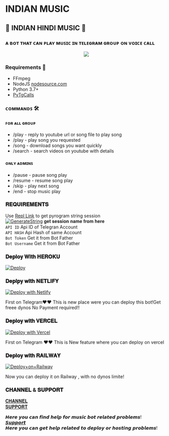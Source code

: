 # INDIAN MUSIC
<h2 align="centre">🎵 INDIAN HINDI MUSIC  🎵</h2>

### ᴀ ʙᴏᴛ ᴛʜᴀᴛ ᴄᴀɴ ᴘʟᴀʏ ᴍᴜꜱɪᴄ ɪɴ ᴛᴇʟᴇɢʀᴀᴍ ɢʀᴏᴜᴘ ᴏɴ ᴠᴏɪᴄᴇ ᴄᴀʟʟ 

<p align="center">
  <img src="https://telegra.ph/file/4cb79a050a314fb747577.jpg">
</p>

<h3>Requirements 📝</h3>

- FFmpeg
- NodeJS [nodesource.com](https://nodesource.com/)
- Python 3.7+
- [PyTgCalls](https://github.com/pytgcalls/pytgcalls)

### ᴄᴏᴍᴍᴀɴᴅꜱ 🛠
#### ꜰᴏʀ ᴀʟʟ ɢʀᴏᴜᴘ
- /play - reply to youtube url or song file to play song
- /play <song name> - play song you requested
- /song <song name> - download songs you want quickly
- /search <query> - search videos on youtube with details

#### ᴏɴʟʏ ᴀᴅᴍɪɴꜱ
- /pause - pause song play
- /resume - resume song play
- /skip - play next song
- /end - stop music play


### 𝐑𝐄𝐐𝐔𝐈𝐑𝐄𝐌𝐄𝐍𝐓𝐒 
Use [Repl Link](https://replit.com/@shubham-king/getStringName#main.py) to get pyrogram string session <br>
[![GenerateString](https://img.shields.io/badge/repl.it-generateString-brown)](https://replit.com/@shubham-king/getStringName#main.py) 𝐠𝐞𝐭 𝐬𝐞𝐬𝐬𝐢𝐨𝐧 𝐧𝐚𝐦𝐞 𝐟𝐫𝐨𝐦 𝐡𝐞𝐫𝐞 <br>
`API ID`  Api ID of Telegran Account <br>
`API HASH` Api Hash of same Account <br>
`Bot Token` Get it from Bot Father <br>
`Bot Username` Get it from Bot Father <br>


### 𝐃𝐞𝐩𝐥𝐨𝐲 𝐖𝐢𝐭𝐡 𝐇𝐄𝐑𝐎𝐊𝐔</h4>

[![Deploy](https://www.herokucdn.com/deploy/button.svg)](https://dashboard.heroku.com/new?button-url=https%3A%2F%2Fgithub.com%2Fshubham-king%2FIndianMusic&template=https%3A%2F%2Fgithub.com%2Fshubham-king%2FNoonRooted)


### 𝐃𝐞𝐩𝐥𝐩𝐲 𝐰𝐢𝐭𝐡 𝐍𝐄𝐓𝐋𝐈𝐅𝐘

[![Deploy with Netlify](https://www.netlify.com/img/deploy/button.svg)](https://app.netlify.com/start/deploy=https://github.com/shubham-king/NoonRooted)

First on Telegram❤️❤️  This is new place were you can deploy this bot!Get freee dynos No Payment required!!

### 𝐃𝐞𝐩𝐥𝐨𝐲 𝐰𝐢𝐭𝐡 𝐕𝐄𝐑𝐂𝐄𝐋

[![Deploy with Vercel](https://vercel.com/button)](https://vercel.com/clone?repository-url=https://github.com/shubham-king/NoonRooted&env=API_ID,API_HASH,BOT_TOKEN,BOT_USERNAME,SUDO_USERS,DURATION_LIMIT,SESSION_NAME)

First on Telegram ❤️❤️ This is New feature where you can deploy on vercel

### 𝐃𝐞𝐩𝐥𝐨𝐲 𝐰𝐢𝐭𝐡 𝐑𝐀𝐈𝐋𝐖𝐀𝐘


[![Deploy+on+Railway](https://railway.app/button.svg)](https://railway.app/new/template?template=https://github.com/shubham-king/NoonRooted&envs=SESSION_NAME,BOT_TOKEN,BOT_USERNAME,API_ID,API_HASH,SUDO_USERS,DURATION_LIMIT)
 
 Now you can deploy it on Railway , with no dynos limite!
 
 ### 𝐂𝐇𝐀𝐍𝐍𝐄𝐋 & 𝐒𝐔𝐏𝐏𝐎𝐑𝐓
 
 [𝐂𝐇𝐀𝐍𝐍𝐄𝐋](https://t.me/ShubhamMusics)
 <br>
 [𝐒𝐔𝐏𝐏𝐎𝐑𝐓](https://t.me/Music_Enviroment)
 
 𝙃𝙚𝙧𝙚 𝙮𝙤𝙪 𝙘𝙖𝙣 𝙛𝙞𝙣𝙙 𝙝𝙚𝙡𝙥 𝙛𝙤𝙧 𝙢𝙪𝙨𝙞𝙘 𝙗𝙤𝙩 𝙧𝙚𝙡𝙖𝙩𝙚𝙙 𝙥𝙧𝙤𝙗𝙡𝙚𝙢𝙨!
 <br>
 [𝙎𝙪𝙥𝙥𝙤𝙧𝙩](https://t.me/RobotTech_chat)
 <br>
 𝙃𝙚𝙧𝙚 𝙮𝙤𝙪 𝙘𝙖𝙣 𝙜𝙚𝙩 𝙝𝙚𝙡𝙥 𝙧𝙚𝙡𝙖𝙩𝙚𝙙 𝙩𝙤 𝙙𝙚𝙥𝙡𝙤𝙮 𝙤𝙧 𝙝𝙤𝙨𝙩𝙞𝙣𝙜 𝙥𝙧𝙤𝙗𝙡𝙚𝙢𝙨!
 